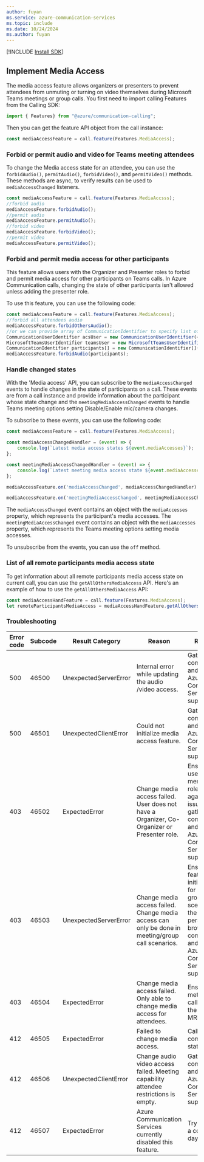 ```yaml
---
author: fuyan
ms.service: azure-communication-services
ms.topic: include
ms.date: 10/24/2024
ms.author: fuyan
---
```

[!INCLUDE [Install SDK](../install-sdk/install-sdk-web.md)]

## Implement Media Access

The media access feature allows organizers or presenters to prevent attendees from unmuting or turning on video themselves during Microsoft Teams meetings or group calls.
You first need to import calling Features from the Calling SDK:

```js
import { Features} from "@azure/communication-calling";
```

Then you can get the feature API object from the call instance:

```js
const mediaAccessFeature = call.feature(Features.MediaAccess);
```

### Forbid or permit audio and video for Teams meeting attendees
To change the Media access state for an attendee, you can use the `forbidAudio()`, `permitAudio()`,  `forbidVideo()`, and `permitVideo()` methods. These methods are async, to verify results can be used to `mediaAccessChanged` listeners.
```js
const mediaAccessFeature = call.feature(Features.MediaAccsss);
//forbid audio
mediaAccessFeature.forbidAudio();
//permit audio
mediaAccessFeature.permitAudio();
//forbid video
mediaAccessFeature.forbidVideo();
//permit video
mediaAccessFeature.permitVideo();
```

### Forbid and permit media access for other participants
This feature allows users with the Organizer and Presenter roles to forbid and permit media access for other participants on Teams calls. In Azure Communication calls, changing the state of other participants isn't allowed unless adding the presenter role.

To use this feature, you can use the following code:
```js
const mediaAccessFeature = call.feature(Features.MediaAccess);
//forbid all attendees audio
mediaAccessFeature.forbidOthersAudio();
//or we can provide array of CommunicationIdentifier to specify list of participants
CommunicationUserIdentifier acsUser = new CommunicationUserIdentifier(<USER_ID>);
MicrosoftTeamsUserIdentifier teamsUser = new MicrosoftTeamsUserIdentifier(<USER_ID>)
CommunicationIdentifier participants[] = new CommunicationIdentifier[]{ acsUser, teamsUser };
mediaAccessFeature.forbidAudio(participants);
```

### Handle changed states
With the 'Media access' API, you can subscribe to the `mediaAccessChanged` events to handle changes in the state of participants on a call. These events are from a call instance and provide information about the participant whose state change and the `meetingMediaAccessChanged` events to handle Teams meeting options setting Disable/Enable mic/camera changes.

To subscribe to these events, you can use the following code:
```js
const mediaAccessFeature = call.feature(Features.MediaAccess);

const mediaAccessChangedHandler = (event) => {
    console.log(`Latest media access states ${event.mediaAccesses}`);
};

const meetingMediaAccessChangedHandler = (event) => {
    console.log(`Latest meeting media access state ${event.mediaAccesses}`);
};

mediaAccessFeature.on('mediaAccessChanged', mediaAccessChangedHandler):

mediaAccessFeature.on('meetingMediaAccessChanged', meetingMediaAccessChangedHandler):
```

The `mediaAccessChanged` event contains an object with the `mediaAccesses` property, which represents the participant's media accesses.
The `meetingMediaAccessChanged` event contains an object with the `mediaAccesses` property, which represents the Teams meeting options setting media accesses.

To unsubscribe from the events, you can use the `off` method.

### List of all remote participants media access state
To get information about all remote participants media access state on current call, you can use the `getAllOthersMediaAccess` API.
Here's an example of how to use the `getAllOthersMediaAccess` API:
```js
const mediaAccessHandFeature = call.feature(Features.MediaAccess);
let remoteParticipantsMediaAccess = mediaAccessHandFeature.getAllOthersMediaAccess();
```
### Troubleshooting

|Error code| Subcode | Result Category | Reason | Resolution |
|----------------------------------------------|--------|--------|---------|----------|
|500		| 46500	| UnexpectedServerError  | Internal error while updating the audio /video access. | Gather browser console logs and contact Azure Communication Services support. |
|500	| 46501 | UnexpectedClientError  | Could not initialize media access feature.  | Gather browser console logs and contact Azure Communication Services support. |
|403 | 46502	| ExpectedError | Change media access failed. User does not have a Organizer, Co-Organizer or Presenter role. | Ensure that the user has the mentioned roles and try again. If the issue persists, gather browser console logs and contact Azure Communication Services support. |
|403| 46503 | UnexpectedServerError |Change media access failed. Change media access can only be done in meeting/group call scenarios. | Ensure that the feature is initialized only for meeting / group call scenarios. If the issue persists, gather browser console logs and contact Azure Communication Services support. |
|403 | 46504| ExpectedError | Change media access failed. Only able to change media access for attendees. | Ensure that the method is called only for the attendee MRI's.|
|412 | 46505| ExpectedError | Failed to change media access. |  Call must be in connected state. |
|412| 46506 | UnexpectedClientError | Change audio video access failed. Meeting capability attendee restrictions is empty. | Gather browser console logs and contact Azure Communication Services support. |
|412| 46507 | ExpectedError | Azure Communication Services currently disabled this feature.  | Try the APIs in a couple of days. |
